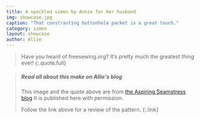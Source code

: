 ```yaml
---
title: A speckled simon by Annie for her husband
img: showcase.jpg
caption: "That constrasting buttonhole packet is a great touch."
category: simon
layout: showcase
author: Allie
---
```

> Have you heard of freesewing.org? It’s pretty much the greatest thing ever!
{:.quote.full}
   
> ##### Read all about this make on Allie's blog
>
> This image and the quote above are from [the Aspiring Seamstress blog](https://theaspiringseamstress.wordpress.com/2018/03/01/freesewing-org-simon/)
> It is published here with permission.
>
> Follow the link above for a review of the pattern.
{:.link}
